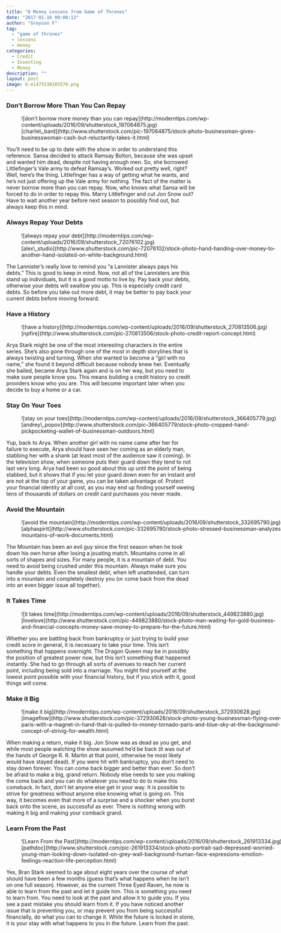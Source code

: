 ```yaml
---
title: "8 Money Lessons from Game of Thrones"
date: "2017-01-16 09:00:13"
author: "Greyson F"
tag:
  - "game of thrones"
  - lessons
  - money
categories:
  - Credit
  - Investing
  - Money
description: ""
layout: post
image: 6-e1475530103570.png
---
```


### Don’t Borrow More Than You Can Repay

<figure aria-describedby="caption-attachment-4364" class="wp-caption alignnone" id="attachment_4364" style="width: 700px">![don't borrow more money than you can repay](http://moderntips.com/wp-content/uploads/2016/09/shutterstock_197064875.jpg)<figcaption class="wp-caption-text" id="caption-attachment-4364">[charlie\_bard](http://www.shutterstock.com/pic-197064875/stock-photo-businessman-gives-businesswoman-cash-but-reluctantly-takes-it.html)</figcaption></figure>

You’ll need to be up to date with the show in order to understand this reference. Sansa decided to attack Ramsay Bolton, because she was upset and wanted him dead, despite not having enough men. So, she borrowed Littlefinger’s Vale army to defeat Ramsay’s. Worked out pretty well, right? Well, here’s the thing. Littlefinger has a way of getting what he wants, and he’s not just offering up the Vale army for nothing. The fact of the matter is never borrow more than you can repay. Now, who knows what Sansa will be forced to do in order to repay this. Marry Littlefinger and cut Jon Snow out? Have to wait another year before next season to possibly find out, but always keep this in mind.

### Always Repay Your Debts

<figure aria-describedby="caption-attachment-4365" class="wp-caption alignnone" id="attachment_4365" style="width: 700px">![always repay your debt](http://moderntips.com/wp-content/uploads/2016/09/shutterstock_72076102.jpg)<figcaption class="wp-caption-text" id="caption-attachment-4365">[alex\_studio](http://www.shutterstock.com/pic-72076102/stock-photo-hand-handing-over-money-to-another-hand-isolated-on-white-background.html)</figcaption></figure>

The Lannister’s really love to remind you “a Lannister always pays his debts.” This is good to keep in mind. Now, not all of the Lannisters are this stand up individuals, but it is a good motto to live by. Pay back your debts, otherwise your debts will swallow you up. This is especially credit card debts. So before you take out more debt, it may be better to pay back your current debts before moving forward.

### Have a History

<figure aria-describedby="caption-attachment-4366" class="wp-caption alignnone" id="attachment_4366" style="width: 700px">![have a history](http://moderntips.com/wp-content/uploads/2016/09/shutterstock_270813506.jpg)<figcaption class="wp-caption-text" id="caption-attachment-4366">[npfire](http://www.shutterstock.com/pic-270813506/stock-photo-credit-report-concept.html)</figcaption></figure>

Arya Stark might be one of the most interesting characters in the entire series. She’s also gone through one of the most in depth storylines that is always twisting and turning. When she wanted to become a “girl with no name,” she found it beyond difficult because nobody knew her. Eventually she bailed, became Arya Stark again and is on her way, but you need to make sure people know you. This means building a credit history so credit providers know who you are. This will become important later when you decide to buy a home or a car.

### Stay On Your Toes

<figure aria-describedby="caption-attachment-4367" class="wp-caption alignnone" id="attachment_4367" style="width: 700px">![stay on your toes](http://moderntips.com/wp-content/uploads/2016/09/shutterstock_366405779.jpg)<figcaption class="wp-caption-text" id="caption-attachment-4367">[andrey\_popov](http://www.shutterstock.com/pic-366405779/stock-photo-cropped-hand-pickpocketing-wallet-of-businessman-outdoors.html)</figcaption></figure>

Yup, back to Arya. When another girl with no name came after her for failure to execute, Arya should have seen her coming as an elderly man, stabbing her with a shank (at least most of the audience saw it coming). In the television show, when someone puts their guard down they tend to not last very long. Arya had been so good about this up until the point of being stabbed, but it shows that if you let your guard down even for an instant and are not at the top of your game, you can be taken advantage of. Protect your financial identity at all cost, as you may end up finding yourself oweing tens of thousands of dollars on credit card purchases you never made.

### Avoid the Mountain

<figure aria-describedby="caption-attachment-4368" class="wp-caption alignnone" id="attachment_4368" style="width: 700px">![avoid the mountain](http://moderntips.com/wp-content/uploads/2016/09/shutterstock_332695790.jpg)<figcaption class="wp-caption-text" id="caption-attachment-4368">[alphaspirit](http://www.shutterstock.com/pic-332695790/stock-photo-stressed-businessman-analyzes-mountains-of-work-documents.html)</figcaption></figure>

The Mountain has been an evil guy since the first season when he took down his own horse after losing a jousting match. Mountains come in all sorts of shapes and sizes. For many people, it is a mountain of debt. You need to avoid being crushed under this mountain. Always make sure you handle your debts. Even the smallest debt, when left unattended, can turn into a mountain and completely destroy you (or come back from the dead into an even bigger issue all together).

### It Takes Time

<figure aria-describedby="caption-attachment-4369" class="wp-caption alignnone" id="attachment_4369" style="width: 700px">![it takes time](http://moderntips.com/wp-content/uploads/2016/09/shutterstock_449823880.jpg)<figcaption class="wp-caption-text" id="caption-attachment-4369">[lovelove](http://www.shutterstock.com/pic-449823880/stock-photo-man-waiting-for-gold-business-and-financial-concepts-money-save-money-to-prepare-for-the-future.html)</figcaption></figure>

Whether you are battling back from bankruptcy or just trying to build your credit score in general, it is necessary to take your time. This isn’t something that happens overnight. The Dragon Queen may be in possibly the position of greatest power now, but this isn’t something that happened instantly. She had to go through all sorts of avenues to reach her current point, including being sold into a marriage. You might find yourself at the lowest point possible with your financial history, but if you stick with it, good things will come.

### Make it Big

<figure aria-describedby="caption-attachment-4370" class="wp-caption alignnone" id="attachment_4370" style="width: 700px">![make it big](http://moderntips.com/wp-content/uploads/2016/09/shutterstock_372930628.jpg)<figcaption class="wp-caption-text" id="caption-attachment-4370">[imageflow](http://www.shutterstock.com/pic-372930628/stock-photo-young-businessman-flying-over-paris-with-a-magnet-in-hand-that-is-pulled-to-money-tornado-paris-and-blue-sky-at-the-background-concept-of-strivig-for-wealth.html)</figcaption></figure>

When making a return, make it big. Jon Snow was as dead as you get, and while most people watching the show assumed he’d be back (it was out of the hands of George R. R. Martin at that point, otherwise he most likely would have stayed dead). If you were hit with bankruptcy, you don’t need to stay down forever. You can come back bigger and better than ever. So don’t be afraid to make a big, grand return. Nobody else needs to see you making the come back and you can do whatever you need to do to make this comeback. In fact, don’t let anyone else get in your way. It is possible to strive for greatness without anyone else knowing what is going on. This way, it becomes even that more of a surprise and a shocker when you burst back onto the scene, as successful as ever. There is nothing wrong with making it big and making your comback grand.

### Learn From the Past

<figure aria-describedby="caption-attachment-4371" class="wp-caption alignnone" id="attachment_4371" style="width: 700px">![Learn From the Past](http://moderntips.com/wp-content/uploads/2016/09/shutterstock_261913334.jpg)<figcaption class="wp-caption-text" id="caption-attachment-4371">[pathdoc](http://www.shutterstock.com/pic-261913334/stock-photo-portrait-sad-depressed-worried-young-man-looking-down-isolated-on-grey-wall-background-human-face-expressions-emotion-feelings-reaction-life-perception.html)</figcaption></figure>

Yes, Bran Stark seemed to age about eight years over the course of what should have been a few months (guess that’s what happens when he isn’t on one full season). However, as the current Three Eyed Raven, he now is able to learn from the past and let it guide him. This is something you need to learn from. You need to look at the past and allow it to guide you. If you see a past mistake you should learn from it. If you have noticed another issue that is preventing you, or may prevent you from being successful financially, do what you can to change it. While the future is locked in stone, it is your stay with what happens to you in the future. Learn from the past.
